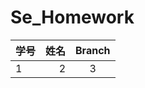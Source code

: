 # Se_Homework

| 学号      | 姓名   |  Branch  |
| --------   | -----:   | :----: |
| 1        |   2    |3     |
